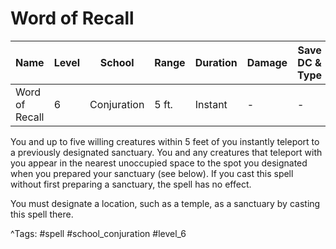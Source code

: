 # Word of Recall

| Name | Level | School | Range | Duration | Damage | Save DC & Type |
|------|-------|--------|-------|----------|--------|----------------|
| Word of Recall | 6 | Conjuration | 5 ft. | Instant | - | - |

You and up to five willing creatures within 5 feet of you instantly teleport to a previously designated sanctuary. You and any creatures that teleport with you appear in the nearest unoccupied space to the spot you designated when you prepared your sanctuary (see below). If you cast this spell without first preparing a sanctuary, the spell has no effect.

You must designate a location, such as a temple, as a sanctuary by casting this spell there.

^Tags: #spell #school_conjuration #level_6